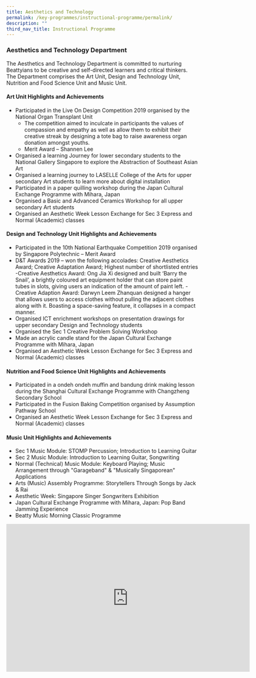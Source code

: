 ```yaml
---
title: Aesthetics and Technology
permalink: /key-programmes/instructional-programme/permalink/
description: ""
third_nav_title: Instructional Programme
---
```

### Aesthetics and Technology Department

The Aesthetics and Technology Department is committed to nurturing Beattyians to be creative and self-directed learners and critical thinkers. The Department comprises the Art Unit, Design and Technology Unit, Nutrition and Food Science Unit and Music Unit.

#### **Art Unit Highlights and Achievements**
- Participated in the Live On Design Competition 2019 organised by the National Organ Transplant Unit
	- The competition aimed to inculcate in participants the values of compassion and empathy as well as allow them to exhibit their creative streak by designing a tote bag to raise awareness organ donation amongst youths.
	-	Merit Award – Shannen Lee
-	Organised a learning Journey for lower secondary students to the National Gallery Singapore to explore the Abstraction of Southeast Asian Art
-	Organised a learning journey to LASELLE College of the Arts for upper secondary Art students to learn more about digital installation
-	Participated in a paper quilling workshop during the Japan Cultural Exchange Programme with Mihara, Japan
-	Organised a Basic and Advanced Ceramics Workshop for all upper secondary Art students
-	Organised an Aesthetic Week Lesson Exchange for Sec 3 Express and Normal (Academic) classes

#### **Design and Technology Unit Highlights and Achievements**
-	Participated in the 10th National Earthquake Competition 2019 organised by Singapore Polytechnic – Merit Award
-	D&amp;T Awards 2019 – won the following accolades: Creative Aesthetics Award; Creative Adaptation Award; Highest number of shortlisted entries
		-Creative Aesthetics Award: Ong Jia Xi designed and built ‘Barry the Snail’, a brightly coloured art equipment holder that can store paint tubes in slots, giving users an indication of the amount of paint left.
		- Creative Adaption Award: Darwyn Leem Zhanquan designed a hanger that allows users to access clothes without pulling the adjacent clothes along with it. Boasting a space-saving feature, it collapses in a compact manner.
-	Organised ICT enrichment workshops on presentation drawings for upper secondary Design and Technology students
-	Organised the Sec 1 Creative Problem Solving Workshop
-	Made an acrylic candle stand for the Japan Cultural Exchange Programme with Mihara, Japan
-	Organised an Aesthetic Week Lesson Exchange for Sec 3 Express and Normal (Academic) classes

#### **Nutrition and Food Science Unit Highlights and Achievements**
-	Participated in a ondeh ondeh muffin and bandung drink making lesson during the Shanghai Cultural Exchange Programme with Changzheng Secondary School
-	Participated in the Fusion Baking Competition organised by Assumption Pathway School
-	Organised an Aesthetic Week Lesson Exchange for Sec 3 Express and Normal (Academic) classes

#### **Music Unit Highlights and Achievements**
-	Sec 1 Music Module: STOMP Percussion; Introduction to Learning Guitar
-	Sec 2 Music Module: Introduction to Learning Guitar, Songwriting
-	Normal (Technical) Music Module: Keyboard Playing; Music Arrangement through "Garageband" &amp; "Musically Singaporean" Applications
-	Arts (Music) Assembly Programme: Storytellers Through Songs by Jack &amp; Rai
-	Aesthetic Week: Singapore Singer Songwriters Exhibition
-	Japan Cultural Exchange Programme with Mihara, Japan: Pop Band Jamming Experience 
-	Beatty Music Morning Classic Programme

<iframe src="https://docs.google.com/presentation/d/e/2PACX-1vS2WRh9i4qauxWOefTqbeMIiBziZq_VMuSOgKZvl_KhOK0KtFLDT5M_nQIoRWLOwGufUEMnaHpIeRVI/embed?start=true&amp;loop=true&amp;delayms=3000" frameborder="0" width="640" height="389" allowfullscreen="true"></iframe>